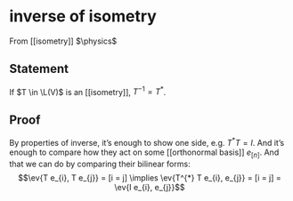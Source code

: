 # inverse of isometry
From [[isometry]]
$\physics$
## Statement
If $T \in \L(V)$ is an [[isometry]], $T^{-1} = T^{*}$.

## Proof
By properties of inverse, it’s enough to show one side, e.g. $T^{*}T = I$. And it’s enough to compare how they act on some [[orthonormal basis]] $e_{[n]}$. And that we can do by comparing their bilinear forms:
$$\ev{T e_{i}, T e_{j}} = [i = j] \implies \ev{T^{*} T e_{i}, e_{j}} = [i = j] = \ev{I e_{i}, e_{j}}$$
